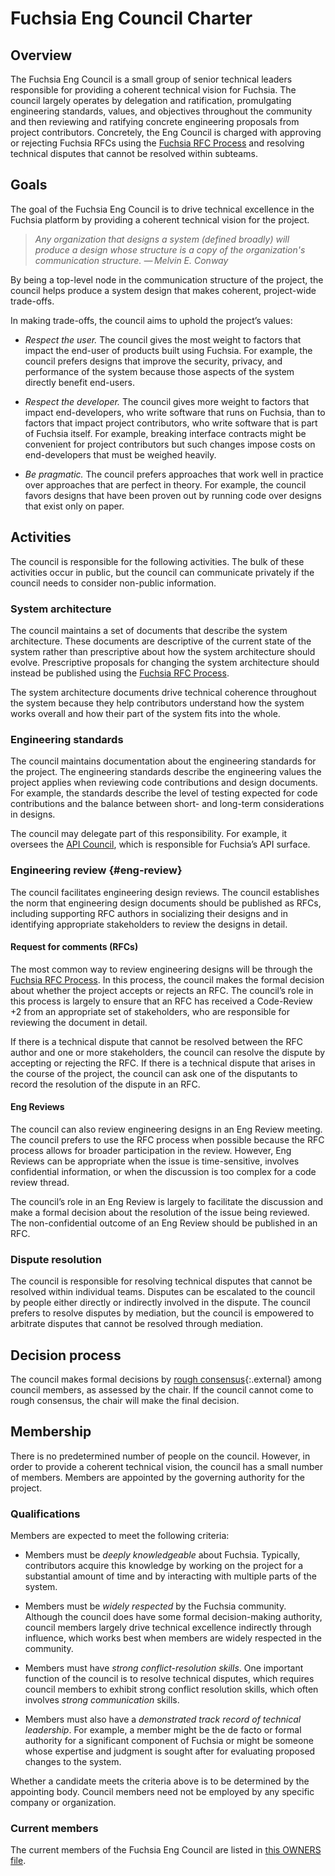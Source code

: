 # Fuchsia Eng Council Charter

## Overview

The Fuchsia Eng Council is a small group of senior technical leaders
responsible for providing a coherent technical vision for Fuchsia. The council
largely operates by delegation and ratification, promulgating engineering
standards, values, and objectives throughout the community and then reviewing
and ratifying concrete engineering proposals from project contributors.
Concretely, the Eng Council is charged with approving or rejecting Fuchsia RFCs
using the [Fuchsia RFC Process][rfc-process] and resolving technical disputes
that cannot be resolved within subteams.

## Goals

The goal of the Fuchsia Eng Council is to drive technical excellence in the
Fuchsia platform by providing a coherent technical vision for the project.

> *Any organization that designs a system (defined broadly) will produce a
> design whose structure is a copy of the organization's communication
> structure. — Melvin E. Conway*

By being a top-level node in the communication structure of the project, the
council helps produce a system design that makes coherent, project-wide
trade-offs.

In making trade-offs, the council aims to uphold the project’s values:

 * *Respect the user.* The council gives the most weight to factors that impact
   the end-user of products built using Fuchsia. For example, the council
   prefers designs that improve the security, privacy, and performance of the
   system because those aspects of the system directly benefit end-users.

 * *Respect the developer.* The council gives more weight to factors that
   impact end-developers, who write software that runs on Fuchsia, than to
   factors that impact project contributors, who write software that is part of
   Fuchsia itself. For example, breaking interface contracts might be
   convenient for project contributors but such changes impose costs on
   end-developers that must be weighed heavily.

 * *Be pragmatic.* The council prefers approaches that work well in practice
   over approaches that are perfect in theory. For example, the council favors
   designs that have been proven out by running code over designs that exist
   only on paper.

## Activities

The council is responsible for the following activities. The bulk of these
activities occur in public, but the council can communicate privately if the
council needs to consider non-public information.

### System architecture

The council maintains a set of documents that describe the system architecture.
These documents are descriptive of the current state of the system rather than
prescriptive about how the system architecture should evolve. Prescriptive
proposals for changing the system architecture should instead be published
using the [Fuchsia RFC Process][rfc-process].

The system architecture documents drive technical coherence throughout the
system because they help contributors understand how the system works overall
and how their part of the system fits into the whole.

### Engineering standards

The council maintains documentation about the engineering standards for the
project. The engineering standards describe the engineering values the project
applies when reviewing code contributions and design documents. For example,
the standards describe the level of testing expected for code contributions and
the balance between short- and long-term considerations in designs.

The council may delegate part of this responsibility. For example, it oversees
the [API Council][api-council], which is responsible for Fuchsia’s API surface.

### Engineering review {#eng-review}

The council facilitates engineering design reviews. The council establishes the
norm that engineering design documents should be published as RFCs, including
supporting RFC authors in socializing their designs and in identifying
appropriate stakeholders to review the designs in detail.

#### Request for comments (RFCs)

The most common way to review engineering designs will be through the
[Fuchsia RFC Process][rfc-process]. In this process, the council makes the
formal decision about whether the project accepts or rejects an RFC. The
council’s role in this process is largely to ensure that an RFC has received a
Code-Review +2 from an appropriate set of stakeholders, who are responsible for
reviewing the document in detail.

If there is a technical dispute that cannot be resolved between the RFC author
and one or more stakeholders, the council can resolve the dispute by accepting
or rejecting the RFC. If there is a technical dispute that arises in the course
of the project, the council can ask one of the disputants to record the
resolution of the dispute in an RFC.

#### Eng Reviews

The council can also review engineering designs in an Eng Review meeting. The
council prefers to use the RFC process when possible because the RFC process
allows for broader participation in the review. However, Eng Reviews can be
appropriate when the issue is time-sensitive, involves confidential
information, or when the discussion is too complex for a code review thread.

The council’s role in an Eng Review is largely to facilitate the discussion and
make a formal decision about the resolution of the issue being reviewed. The
non-confidential outcome of an Eng Review should be published in an RFC.

### Dispute resolution

The council is responsible for resolving technical disputes that cannot be
resolved within individual teams. Disputes can be escalated to the council by
people either directly or indirectly involved in the dispute. The council
prefers to resolve disputes by mediation, but the council is empowered to
arbitrate disputes that cannot be resolved through mediation.

## Decision process

The council makes formal decisions by
[rough consensus][rough-consensus]{:.external} among council
members, as assessed by the chair. If the council cannot come to rough
consensus, the chair will make the final decision.

## Membership

There is no predetermined number of people on the council. However, in order to
provide a coherent technical vision, the council has a small number of members.
Members are appointed by the governing authority for the project.

### Qualifications

Members are expected to meet the following criteria:

 * Members must be *deeply knowledgeable* about Fuchsia. Typically,
   contributors acquire this knowledge by working on the project for a
   substantial amount of time and by interacting with multiple parts of the
   system.

 * Members must be *widely respected* by the Fuchsia community. Although the
   council does have some formal decision-making authority, council members
   largely drive technical excellence indirectly through influence, which works
   best when members are widely respected in the community.

 * Members must have *strong conflict-resolution skills*. One important
   function of the council is to resolve technical disputes, which requires
   council members to exhibit strong conflict resolution skills, which often
   involves *strong communication* skills.

 * Members must also have a *demonstrated track record of technical
   leadership*. For example, a member might be the de facto or formal authority
   for a significant component of Fuchsia or might be someone whose expertise
   and judgment is sought after for evaluating proposed changes to the system.

Whether a candidate meets the criteria above is to be determined by the
appointing body. Council members need not be employed by any specific company
or organization.

### Current members

The current members of the Fuchsia Eng Council are listed in
[this OWNERS file][rfc-owners].

<!-- Reference links -->

[api-council]: /contribute/governance/api_council.md
[rfc-process]: /contribute/governance/rfcs/README.md
[rough-consensus]: https://en.wikipedia.org/wiki/Rough_consensus
[rfc-owners]: https://fuchsia.googlesource.com/fuchsia/+/HEAD/docs/contribute/governance/rfcs/OWNERS
